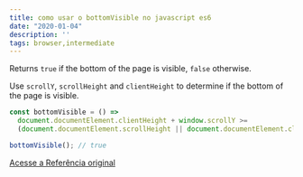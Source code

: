 ```yaml
---
title: como usar o bottomVisible no javascript es6
date: "2020-01-04"
description: ''
tags: browser,intermediate
---
```


Returns `true` if the bottom of the page is visible, `false` otherwise.

Use `scrollY`, `scrollHeight` and `clientHeight` to determine if the bottom of the page is visible.

```js
const bottomVisible = () =>
  document.documentElement.clientHeight + window.scrollY >=
  (document.documentElement.scrollHeight || document.documentElement.clientHeight);
```

```js
bottomVisible(); // true
```


[Acesse a Referência original](http://github.com/30-seconds/)

